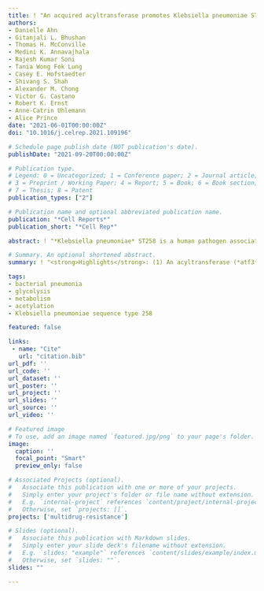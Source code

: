 ```yaml
---
title: ! "An acquired acyltransferase promotes Klebsiella pneumoniae ST258 respiratory infection"
authors:
- Danielle Ahn
- Gitanjali L. Bhushan
- Thomas H. McConville
- Medini K. Annavajhala
- Rajesh Kumar Soni
- Tania Wong Fok Lung
- Casey E. Hofstaedter
- Shivang S. Shah
- Alexander M. Chong
- Victor G. Castano
- Robert K. Ernst
- Anne-Catrin Uhlemann
- Alice Prince
date: "2021-06-01T00:00:00Z"
doi: "10.1016/j.celrep.2021.109196"

# Schedule page publish date (NOT publication's date).
publishDate: "2021-09-20T00:00:00Z"

# Publication type.
# Legend: 0 = Uncategorized; 1 = Conference paper; 2 = Journal article;
# 3 = Preprint / Working Paper; 4 = Report; 5 = Book; 6 = Book section;
# 7 = Thesis; 8 = Patent
publication_types: ["2"]

# Publication name and optional abbreviated publication name.
publication: "*Cell Reports*"
publication_short: "*Cell Rep*"

abstract: ! "*Klebsiella pneumoniae* ST258 is a human pathogen associated with poor outcomes worldwide. We identify a member of the acyltransferase superfamily 3 (*atf3*), enriched within the ST258 clade, that provides a major competitive advantage for the proliferation of these organisms in vivo. Comparison of a wild-type ST258 strain (KP35) and a ??*atf3* isogenic mutant generated by CRISPR-Cas9 targeting reveals greater NADH:ubiquinone oxidoreductase transcription and ATP generation, fueled by increased glycolysis. The acquisition of *atf3* induces changes in the bacterial acetylome, promoting lysine acetylation of multiple proteins involved in central metabolism, specifically Zwf (glucose-6 phosphate dehydrogenase). The *atf3*-mediated metabolic boost leads to greater consumption of glucose in the host airway and increased bacterial burden in the lung, independent of cytokine levels and immune cell recruitment. Acquisition of this acyltransferase enhances fitness of a *K. pneumoniae* ST258 isolate and may contribute to the success of this clonal complex as a healthcare-associated pathogen."

# Summary. An optional shortened abstract.
summary: ! "<strong>Highlights</strong>: (1) An acyltransferase (*atf3*) is prevalent in ST258 *K. pneumoniae*; (2) Expression of *atf3* enhances glycolysis, increasing bacterial ATP production and ROS; (3) With *atf3*, the airway metabolome was altered with greater glucose consumption; (4) *K. pneumoniae* expressing *atf3* has a competitive advantage in vivo"

tags:
- bacterial pneumonia
- glycolysis 
- metabolism
- acetylation
- Klebsiella pneumoniae sequence type 258

featured: false

links:
 - name: "Cite"
   url: "citation.bib"
url_pdf: ''
url_code: ''
url_dataset: ''
url_poster: ''
url_project: ''
url_slides: ''
url_source: ''
url_video: ''

# Featured image
# To use, add an image named `featured.jpg/png` to your page's folder. 
image:
  caption: ''
  focal_point: "Smart"
  preview_only: false

# Associated Projects (optional).
#   Associate this publication with one or more of your projects.
#   Simply enter your project's folder or file name without extension.
#   E.g. `internal-project` references `content/project/internal-project/index.md`.
#   Otherwise, set `projects: []`.
projects: ['multidrug-resistance']

# Slides (optional).
#   Associate this publication with Markdown slides.
#   Simply enter your slide deck's filename without extension.
#   E.g. `slides: "example"` references `content/slides/example/index.md`.
#   Otherwise, set `slides: ""`.
slides: ""

---
```

